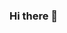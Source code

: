 ### Hi there 👋

<!--
**ABHIJITONGIT/abhijitongit** is a ✨ _special_ ✨ repository because its `README.md` (this file) appears on your GitHub profile.

Here are some ideas to get you started:

- 🔭 I’m currently working on ... anthing that i get
- 🌱 I’m currently learning ... python,node.js,web development
- 👯 I’m looking to collaborate on ...Aany project that i get
- 🤔 I’m looking for help with ...C,C++
- 💬 Ask me about ...PYTHON,node.js
- 📫 How to reach me: ...sharmaabhijitparv@gmail or sharmaparv192@gmail.com (i would request that please send emails or messages on both of them)  
- 😄 Pronouns: ...HE/HIM
- ⚡ Fun fact: ...haha none
-->
